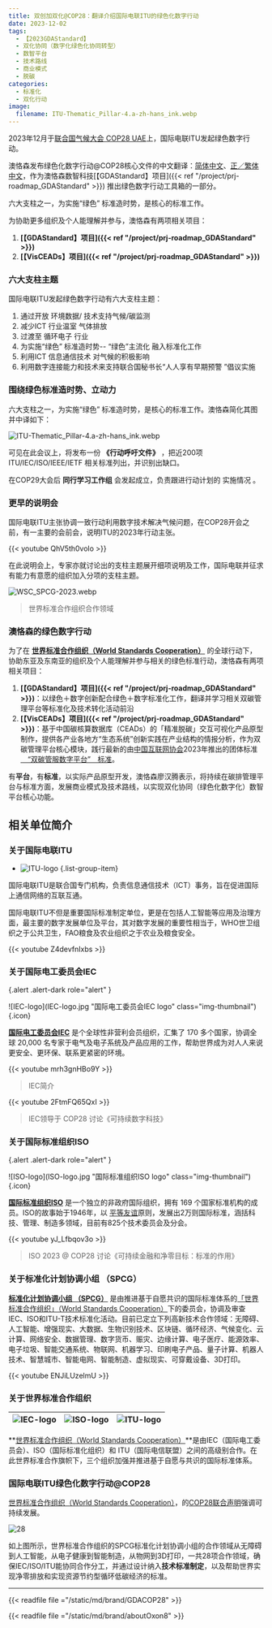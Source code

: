 ```yaml
---
title: 双创加双化@COP28：翻译介绍国际电联ITU的绿色化数字行动
date: 2023-12-02
tags:
  - 【2023GDAStandard】
  - 双化协同（数字化绿色化协同转型）
  - 数智平台
  - 技术路线
  - 商业模式
  - 脱碳
categories:
  - 标准化
  - 双化行动
image:
  filename: ITU-Thematic_Pillar-4.a-zh-hans_ink.webp
---
```


2023年12月于[联合国气候大会 COP28 UAE](https://www.cop28.com/)上，国际电联ITU发起绿色数字行动。

澳恪森发布绿色化数字行动@COP28核心文件的中文翻译：[简体中文](Green_Digital_Action_at_COP28.zh-hans.pdf)、[正／繁体中文](Green_Digital_Action_at_COP28.zh-hant.pdf)，作为澳恪森数智科技[【GDAStandard】项目]({{< ref "/project/prj-roadmap_GDAStandard" >}})
推出绿色数字行动工具箱的一部分。

六大支柱之一，为实施“绿色” 标准造时势，是核心的标准工作。

为协助更多组织及个人能理解并参与，澳恪森有两项相关项目：

1. **[【GDAStandard】项目]({{< ref "/project/prj-roadmap_GDAStandard" >}})**
2. **[【VisCEADs】项目]({{< ref "/project/prj-roadmap_GDAStandard" >}})**

<!--more-->

### 六大支柱主题

国际电联ITU发起绿色数字行动有六大支柱主题：

1. 通过开放 环境数据/ 技术支持气候/碳监测 
2. 减少ICT 行业温室 气体排放 
3. 过渡至 循环电子 行业 
4. 为实施“绿色” 标准造时势-- “绿色”主流化 融入标准化工作
5. 利用ICT 信息通信技术 对气候的积极影响
6. 利用数字连接能力和技术来支持联合国秘书长“人人享有早期预警 ”倡议实施


### 围绕绿色标准造时势、立动力

六大支柱之一，为实施“绿色” 标准造时势，是核心的标准工作。澳恪森简化其图并中译如下：

![ITU-Thematic_Pillar-4.a-zh-hans_ink.webp](ITU-Thematic_Pillar-4.a-zh-hans_ink.webp)

可见在此会议上，将发布一份 **《行动呼吁文件》** ，把近200项 ITU/IEC/ISO/IEEE/IETF 相关标准列出，并识别出缺口。

在COP29大会后 **同行学习工作组** 会发起成立，负责跟进行动计划的 实施情况 。

### 更早的说明会

国际电联ITU主张协调一致行动利用数字技术解决气候问题，在COP28开会之前，有一主要的会前会，说明ITU的2023年行动主张。

{{< youtube QhV5th0volo >}}

在此说明会上，专家亦就讨论出的支柱主题展开细项说明及工作，国际电联并征求有能力有意愿的组织加入分项的支柱主题。


![WSC_SPCG-2023.webp](WSC_SPCG-2023.webp)
> 世界标准合作组织合作领域

### 澳恪森的绿色数字行动

为了在 **[世界标准合作组织（World Standards Cooperation）](https://www.worldstandardscooperation.org/)** 的全球行动下，协助东亚及东南亚的组织及个人能理解并参与相关的绿色标准行动，澳恪森有两项相关项目：

1. **[【GDAStandard】项目]({{< ref "/project/prj-roadmap_GDAStandard" >}})**：以绿色＋数字创新配合绿色＋数字标准化工作，翻译并学习相关双碳管理平台等标准化及技术转化活动前沿
2. **[【VisCEADs】项目]({{< ref "/project/prj-roadmap_GDAStandard" >}})**：基于中国碳核算数据库（CEADs）的「精准脱碳」交互可视化产品原型制作，提供各产业各地方“生态系统”创新实践在产业结构的情报分析，作为双碳管理平台核心模块，践行最新的由[中国互联网协会](https://www.isc.org.cn)2023年推出的团体标准 [　“双碳管服数字平台”　标准](https://www.isc.org.cn//profile//2023/06/13/60cbc996-47cc-45be-bf0d-06053fbe57de.pdf)。

有**平台**，有**标准**，以实际产品原型开发，澳恪森廖汉腾表示，将持续在碳排管理平台与标准方面，发展商业模式及技术路线，以实现双化协同（绿色化数字化）数智平台核心功能。

## 相关单位简介

### 关于国际电联ITU
* ![ITU-logo](ITU-logo.png)
{.list-group-item}

国际电联ITU是联合国专门机构，负责信息通信技术（ICT）事务，旨在促进国际上通信网络的互联互通。

国际电联ITU不但是重要国际标准制定单位，更是在包括人工智能等应用及治理方面，最主要的数字发展单位及平台，其对数字发展的重要性相当于，WHO世卫组织之于公共卫生，FAO粮食及农业组织之于农业及粮食安全。

{{< youtube Z4devfnIxbs >}}

### 关于国际电工委员会IEC
{.alert .alert-dark role="alert" }

![IEC-logo](IEC-logo.jpg "国际电工委员会IEC logo" class="img-thumbnail")
{.icon}

**[国际电工委员会IEC](https://www.iec.ch/about-us)** 是个全球性非营利会员组织，汇集了 170 多个国家，协调全球 20,000 名专家于电气及电子系统及产品应用的工作，帮助世界成为对人人来说更安全、更环保、联系更紧密的环境。

{{< youtube mrh3gnHBo9Y >}}
> IEC简介

{{< youtube 2FtmFQ65QxI >}}
> IEC领导于 COP28 讨论《可持续数字科技》

### 关于国际标准组织ISO
{.alert .alert-dark role="alert" }

![ISO-logo](ISO-logo.jpg "国际标准组织ISO logo" class="img-thumbnail"){.icon}

**[国际标准组织ISO](https://www.iec.ch/about-us)** 是一个独立的非政府国际组织，拥有 169 个国家标准机构的成员。ISO的故事始于1946年，以
[平等友谊](https://www.iso.org/files/live/sites/isoorg/files/about%20ISO/docs/en/Friendship_among_equals.pdf)原则，发展出2万则国际标准，涵括科技、管理、制造多领域，目前有825个技术委员会及分会。

{{< youtube yJ_Lfbqov3o >}}
> ISO 2023 @ COP28 讨论《可持续金融和净零目标：标准的作用》

### 关于标准化计划协调小组 （SPCG）

**[标准化计划协调小组 （SPCG）](https://www.worldstandardscooperation.org/what-we-do/spcg/)** 是由推进基于自愿共识的国际标准体系的[「世界标准合作组织」（World Standards Cooperation）](https://www.worldstandardscooperation.org/)下的委员会，协调及审查IEC、ISO和ITU-T技术标准化活动。目前已定立下列高新技术合作领域：无障碍、人工智能、增强现实、大数据、生物识别技术、区块链、循环经济、气候变化、云计算、网络安全、数据管理、数字货币、赈灾、边缘计算、电子医疗、能源效率、电子垃圾、智能交通系统、物联网、机器学习、印刷电子产品、量子计算、机器人技术、智慧城市、智能电网、智能制造、虚拟现实、可穿戴设备、3D打印。

{{< youtube ENJiLUzelmU >}}


### 关于世界标准合作组织

| ![IEC-logo](IEC-logo.jpg)| ![ISO-logo](ISO-logo.jpg)| ![ITU-logo](ITU-logo.png)| 
| -------- | ------- | ------- |

**[世界标准合作组织（World Standards Cooperation）](https://www.worldstandardscooperation.org/)**是由IEC（国际电工委员会）、ISO（国际标准化组织）和 ITU（国际电信联盟）之间的高级别合作。在此世界标准合作旗帜下，三个组织加强并推进基于自愿与共识的国际标准体系。


### 国际电联ITU绿色化数字行动@COP28 

[世界标准合作组织（World Standards Cooperation）](https://www.worldstandardscooperation.org/)，的[COP28联合声明](https://www.worldstandardscooperation.org/wp-content/uploads/2023/11/WSC_Statement_Standards-Digital_8_Nov_2023.pdf)强调可持续发展。

![28](WSC_SPCG-2023.webp)

如上图所示，世界标准合作组织的SPCG标准化计划协调小组的合作领域从无障碍到人工智能，从电子健康到智能制造，从物网到3D打印，一共28项合作领域，确保IEC/ISO/ITU能协同合作分工，并通过设计纳入**技术标准制定**，以及帮助世界实现净零排放和实现资源节约型循环低碳经济的标准。


---

{{< readfile file ="/static/md/brand/GDACOP28" >}}

{{< readfile file ="/static/md/brand/aboutOxon8" >}}